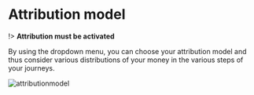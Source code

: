 # Attribution model

!> **Attribution must be activated**

By using the dropdown menu, you can choose your attribution model and thus consider various distributions of your money in the various steps of your journeys.

![attributionmodel](images/attribution_model.gif)